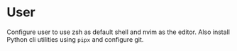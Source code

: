 User
====

Configure user to use zsh as default shell and nvim as the editor. Also install
Python cli utilities using `pipx` and configure git.
